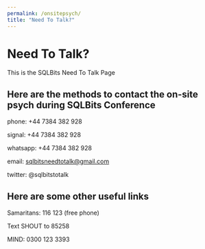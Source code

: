 ```yaml
---
permalink: /onsitepsych/
title: "Need To Talk?"
---
```

# Need To Talk?

This is the SQLBits Need To Talk Page

## Here are the methods to contact the on-site psych during SQLBits Conference

phone: +44 7384 382 928

signal: +44 7384 382 928

whatsapp: +44 7384 382 928

email: sqlbitsneedtotalk@gmail.com

twitter: @sqlbitstotalk

## Here are some other useful links

Samaritans: 116 123 (free phone)

Text SHOUT to 85258

MIND: 0300 123 3393
